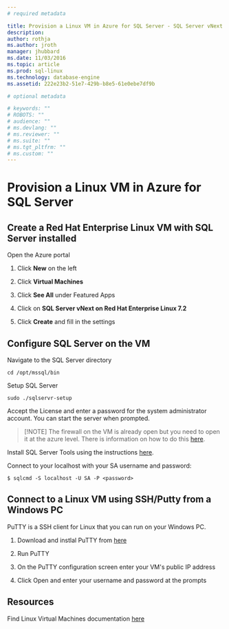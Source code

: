 ```yaml
---
# required metadata

title: Provision a Linux VM in Azure for SQL Server - SQL Server vNext CTP1 | Microsoft Docs
description: 
author: rothja 
ms.author: jroth 
manager: jhubbard
ms.date: 11/03/2016
ms.topic: article
ms.prod: sql-linux
ms.technology: database-engine
ms.assetid: 222e23b2-51e7-429b-b8e5-61e0ebe7df9b

# optional metadata

# keywords: ""
# ROBOTS: ""
# audience: ""
# ms.devlang: ""
# ms.reviewer: ""
# ms.suite: ""
# ms.tgt_pltfrm: ""
# ms.custom: ""
---
```

# Provision a Linux VM in Azure for SQL Server

## Create a Red Hat Enterprise Linux VM with SQL Server installed

Open the Azure portal

1. Click **New** on the left

2. Click **Virtual Machines**

3. Click **See All** under Featured Apps

4. Click on **SQL Server vNext on Red Hat Enterprise Linux 7.2**

5. Click **Create** and fill in the settings

## Configure SQL Server on the VM

Navigate to the SQL Server directory

    cd /opt/mssql/bin
    
Setup SQL Server

    sudo ./sqlservr-setup 
    
Accept the License and enter a password for the system administrator account. You can start the server when prompted.

> [!NOTE] The firewall on the VM is already open but you need to open it at the azure level. 
There is information on how to do this [here](https://azure.microsoft.com/en-us/documentation/articles/virtual-machines-windows-nsg-quickstart-portal/).


Install SQL Server Tools using the instructions [here](sql-server-linux-setup-red-hat.md#tools).

Connect to your localhost with your SA username and password:

    $ sqlcmd -S localhost -U SA -P <password>
    
    
## Connect to a Linux VM using SSH/Putty from a Windows PC

PuTTY is a SSH client for Linux that you can run on your Windows PC.

1. Download and instlal PuTTY from [here](http://www.chiark.greenend.org.uk/~sgtatham/putty/download.html)

2. Run PuTTY

3. On the PuTTY configuration screen enter your VM's public IP address

4. Click Open and enter your username and password at the prompts

## Resources
Find Linux Virtual Machines documentation [here](https://azure.microsoft.com/en-us/documentation/services/virtual-machines/linux/)
